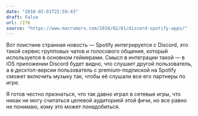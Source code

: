 ```yaml
---
date: "2018-02-01T22:59:43"
draft: False
url: /278
source: "https://www.macrumors.com/2018/02/01/discord-spotify-apps/"
---
```


Вот поистине странная новость — Spotify интегрируется с Discord, это такой сервис групповых чатов и голосового общения, который используется в основном геймерами. Смысл в интеграции такой — в iOS приложении Discord будет видно, что слушает другой пользователь, а в десктоп-версии пользователь с premium-подпиской на Spotify сможет включить музыку так, чтобы её слушали все его партнеры по игре.

Я готов честно признаться, что так давно играл в сетевые игры, что никак не могу считаться целевой аудиторией этой фичи, но все равно не понимаю, кому это может понадобиться.
